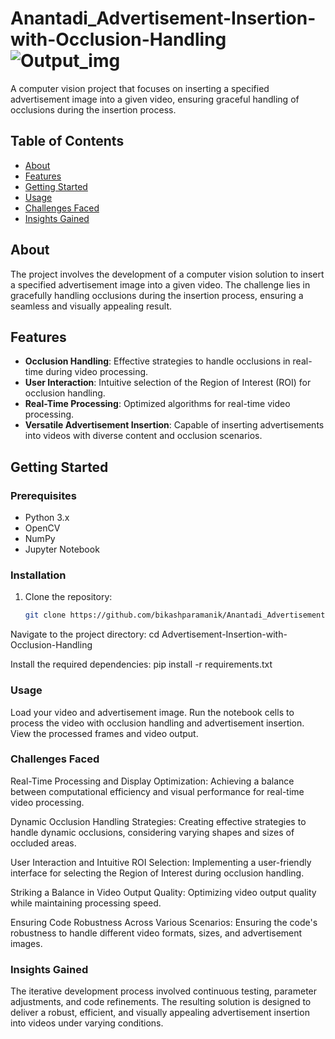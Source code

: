 # Anantadi_Advertisement-Insertion-with-Occlusion-Handling ![Output_img](https://github.com/bikashparamanik/Anantadi_Advertisement-Insertion-with-Occlusion-Handling/assets/118504748/333edc1e-049c-4720-948e-177787be6048)

A computer vision project that focuses on inserting a specified advertisement image into a given video, ensuring graceful handling of occlusions during the insertion process.

## Table of Contents

- [About](#about)
- [Features](#features)
- [Getting Started](#getting-started)
- [Usage](#usage)
- [Challenges Faced](#challenges-faced)
- [Insights Gained](#insights-gained)

## About
The project involves the development of a computer vision solution to insert a specified advertisement image into a given video. The challenge lies in gracefully handling occlusions during the insertion process, ensuring a seamless and visually appealing result.

## Features
- **Occlusion Handling**: Effective strategies to handle occlusions in real-time during video processing.
- **User Interaction**: Intuitive selection of the Region of Interest (ROI) for occlusion handling.
- **Real-Time Processing**: Optimized algorithms for real-time video processing.
- **Versatile Advertisement Insertion**: Capable of inserting advertisements into videos with diverse content and occlusion scenarios.

## Getting Started
### Prerequisites
- Python 3.x
- OpenCV
- NumPy
- Jupyter Notebook

### Installation
1. Clone the repository:
   ```sh
   git clone https://github.com/bikashparamanik/Anantadi_Advertisement-Insertion-with-Occlusion-Handling.git
   
Navigate to the project directory:
cd Advertisement-Insertion-with-Occlusion-Handling

Install the required dependencies:
pip install -r requirements.txt

### Usage
Load your video and advertisement image.
Run the notebook cells to process the video with occlusion handling and advertisement insertion.
View the processed frames and video output.
### Challenges Faced
Real-Time Processing and Display Optimization:
Achieving a balance between computational efficiency and visual performance for real-time video processing.

Dynamic Occlusion Handling Strategies:
Creating effective strategies to handle dynamic occlusions, considering varying shapes and sizes of occluded areas.

User Interaction and Intuitive ROI Selection:
Implementing a user-friendly interface for selecting the Region of Interest during occlusion handling.

Striking a Balance in Video Output Quality:
Optimizing video output quality while maintaining processing speed.

Ensuring Code Robustness Across Various Scenarios:
Ensuring the code's robustness to handle different video formats, sizes, and advertisement images.

### Insights Gained
The iterative development process involved continuous testing, parameter adjustments, and code refinements. The resulting solution is designed to deliver a robust, efficient, and visually appealing advertisement insertion into videos under varying conditions.

